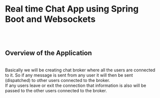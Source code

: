 # Real time Chat App using Spring Boot and Websockets

<br/><br/>

## Overview of the Application

<br/>
Basically we will be creating chat broker where all the users are connected to it. So if any message is sent from any user it will then be sent (dispatched) to other users connected to the broker.
<br/>
If any users leave or exit the connection that information is also will be passed to the other users connected to the broker.
